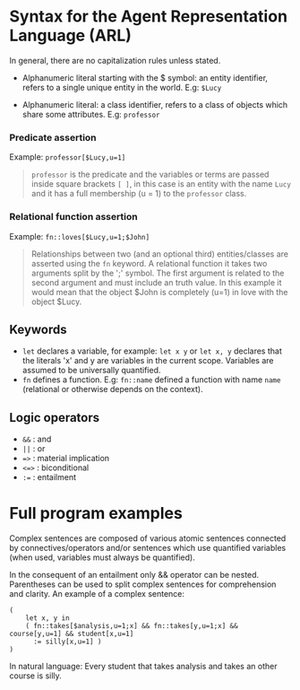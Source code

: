 # Syntax for the Agent Representation Language (ARL)

In general, there are no capitalization rules unless stated.

* Alphanumeric literal starting with the $ symbol: an entity identifier, refers to a single unique entity in the world. E.g: `$Lucy`

* Alphanumeric literal: a class identifier, refers to a class of objects which share some attributes. E.g: `professor`

### Predicate assertion 
Example: `professor[$Lucy,u=1]`
> `professor` is the predicate and the variables or terms are passed inside
> square brackets `[ ]`, in this case is an entity with the name `Lucy`
> and it has a full membership (u = 1) to the `professor` class.

### Relational function assertion
Example: `fn::loves[$Lucy,u=1;$John]`
> Relationships between two (and an optional third) entities/classes are asserted
> using the `fn` keyword. A relational function it takes two arguments split by
> the ';' symbol.  The first argument is related to the second argument and must include
> an truth value. In this example it would mean that the object $John
> is completely (u=1) in love with the object $Lucy.

## Keywords

* `let` declares a variable, for example: `let x y` or `let x, y` declares
  that the literals 'x' and y are variables in the current scope. Variables are 
  assumed to be universally quantified.
* `fn` defines a function. E.g: `fn::name` defined a function with name `name` (relational or otherwise depends on the context).

## Logic operators
  * `&&`   :  and
  * `||`   :  or
  * `=>`   :  material implication
  * `<=>`  :  biconditional
  * `:=`   :  entailment

# Full program examples

Complex sentences are composed of various atomic sentences connected by
connectives/operators and/or sentences which use quantified variables
(when used, variables must always be quantified).

In the consequent of an entailment only && operator can be nested.
Parentheses can be used to split complex sentences for comprehension and 
clarity. An example of a complex sentence:

```
(
    let x, y in 
    ( fn::takes[$analysis,u=1;x] && fn::takes[y,u=1;x] && course[y,u=1] && student[x,u=1] 
      := silly[x,u=1] )
)
```

In natural language: Every student that takes analysis and takes an other 
course is silly.
